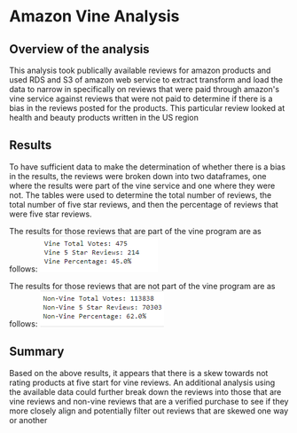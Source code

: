 # Amazon Vine Analysis

## Overview of the analysis

This analysis took publically available reviews for amazon products and used RDS and S3 of amazon web service to extract transform and load the data to narrow in specifically on reviews that were paid through amazon's vine service against reviews that were not paid to determine if there is a bias in the reviews posted for the products. This particular review looked at health and beauty products written in the US region

## Results

To have sufficient data to make the determination of whether there is a bias in the results, the reviews were broken down into two dataframes, one where the results were part of the vine service and one where they were not. The tables were used to determine the total number of reviews, the total number of five star reviews, and then the percentage of reviews that were five star reviews.

The results for those reviews that are part of the vine program are as follows:
![vine_reviews](https://github.com/UnBearAble1/Amazon_Vine_Analysis/blob/main/Vine%20Reviews.png)

The results for those reviews that are not part of the vine program are as follows:
![non-vine_reviews](https://github.com/UnBearAble1/Amazon_Vine_Analysis/blob/main/Non-Vine%20Reviews.png)

## Summary

Based on the above results, it appears that there is a skew towards not rating products at five start for vine reviews. An additional analysis using the available data could further break down the reviews into those that are vine reviews and non-vine reviews that are a verified purchase to see if they more closely align and potentially filter out reviews that are skewed one way or another
